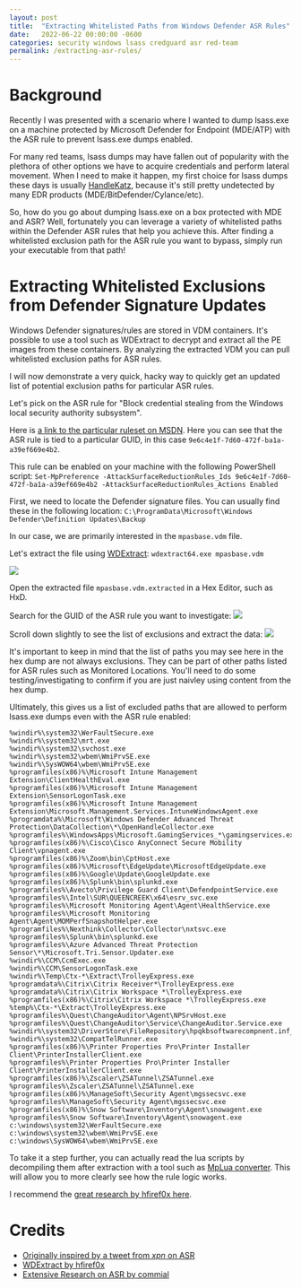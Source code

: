 ```yaml
---
layout: post
title:  "Extracting Whitelisted Paths from Windows Defender ASR Rules"
date:   2022-06-22 00:00:00 -0600
categories: security windows lsass credguard asr red-team
permalink: /extracting-asr-rules/
---
```


# Background

Recently I was presented with a scenario where I wanted to dump lsass.exe on a machine protected by Microsoft Defender for Endpoint (MDE/ATP) with the ASR rule to prevent lsass.exe dumps enabled.

For many red teams, lsass dumps may have fallen out of popularity with the plethora of other options we have to acquire credentials and perform lateral movement. When I need to make it happen, my first choice for lsass dumps these days is usually [HandleKatz](https://github.com/codewhitesec/HandleKatz), because it's still pretty undetected by many EDR products (MDE/BitDefender/Cylance/etc). 

So, how do you go about dumping lsass.exe on a box protected with MDE and ASR? Well, fortunately you can leverage a variety of whitelisted paths within the Defender ASR rules that help you achieve this. After finding a whitelisted exclusion path for the ASR rule you want to bypass, simply run your executable from that path!

# Extracting Whitelisted Exclusions from Defender Signature Updates

Windows Defender signatures/rules are stored in VDM containers. It's possible to use a tool such as WDExtract to decrypt and extract all the PE images from these containers. By analyzing the extracted VDM you can pull whitelisted exclusion paths for ASR rules.

I will now demonstrate a very quick, hacky way to quickly get an updated list of potential exclusion paths for particular ASR rules.

Let's pick on the ASR rule for "Block credential stealing from the Windows local security authority subsystem".

Here is [a link to the particular ruleset on MSDN](https://docs.microsoft.com/en-us/microsoft-365/security/defender-endpoint/attack-surface-reduction-rules-reference?view=o365-worldwide#block-credential-stealing-from-the-windows-local-security-authority-subsystem=). Here you can see that the ASR rule is tied to a particular GUID, in this case `9e6c4e1f-7d60-472f-ba1a-a39ef669e4b2`.

This rule can be enabled on your machine with the following PowerShell script:
`Set-MpPreference -AttackSurfaceReductionRules_Ids 9e6c4e1f-7d60-472f-ba1a-a39ef669e4b2 -AttackSurfaceReductionRules_Actions Enabled`

First, we need to locate the Defender signature files. You can usually find these in the following location:
`C:\ProgramData\Microsoft\Windows Defender\Definition Updates\Backup`

In our case, we are primarily interested in the `mpasbase.vdm` file.

Let's extract the file using [WDExtract](https://github.com/hfiref0x/WDExtract):
`wdextract64.exe mpasbase.vdm`

![](/assets/images/wdextract.png)

Open the extracted file `mpasbase.vdm.extracted` in a Hex Editor, such as HxD.

Search for the GUID of the ASR rule you want to investigate:
![](/assets/images/search-guid.png)

Scroll down slightly to see the list of exclusions and extract the data:
![](/assets/images/whitelist-data.png)

It's important to keep in mind that the list of paths you may see here in the hex dump are not always exclusions. They can be part of other paths listed for ASR rules such as Monitored Locations. You'll need to do some testing/investigating to confirm if you are just naivley using content from the hex dump.

Ultimately, this gives us a list of excluded paths that are allowed to perform lsass.exe dumps even with the ASR rule enabled:

```
%windir%\system32\WerFaultSecure.exe
%windir%\system32\mrt.exe
%windir%\system32\svchost.exe
%windir%\system32\wbem\WmiPrvSE.exe
%windir%\SysWOW64\wbem\WmiPrvSE.exe
%programfiles(x86)%\Microsoft Intune Management Extension\ClientHealthEval.exe
%programfiles(x86)%\Microsoft Intune Management Extension\SensorLogonTask.exe
%programfiles(x86)%\Microsoft Intune Management Extension\Microsoft.Management.Services.IntuneWindowsAgent.exe
%programdata%\Microsoft\Windows Defender Advanced Threat Protection\DataCollection\*\OpenHandleCollector.exe
%programfiles%\WindowsApps\Microsoft.GamingServices_*\gamingservices.exe
%programfiles(x86)%\Cisco\Cisco AnyConnect Secure Mobility Client\vpnagent.exe
%programfiles(x86)%\Zoom\bin\CptHost.exe
%programfiles(x86)%\Microsoft\EdgeUpdate\MicrosoftEdgeUpdate.exe
%programfiles(x86)%\Google\Update\GoogleUpdate.exe
%programfiles(x86)%\Splunk\bin\splunkd.exe
%programfiles%\Avecto\Privilege Guard Client\DefendpointService.exe
%programfiles%\Intel\SUR\QUEENCREEK\x64\esrv_svc.exe
%programfiles%\Microsoft Monitoring Agent\Agent\HealthService.exe
%programfiles%\Microsoft Monitoring Agent\Agent\MOMPerfSnapshotHelper.exe
%programfiles%\Nexthink\Collector\Collector\nxtsvc.exe
%programfiles%\Splunk\bin\splunkd.exe
%programfiles%\Azure Advanced Threat Protection Sensor\*\Microsoft.Tri.Sensor.Updater.exe
%windir%\CCM\CcmExec.exe
%windir%\CCM\SensorLogonTask.exe
%windir%\Temp\Ctx-*\Extract\TrolleyExpress.exe
%programdata%\Citrix\Citrix Receiver*\TrolleyExpress.exe
%programdata%\Citrix\Citrix Workspace *\TrolleyExpress.exe
%programfiles(x86)%\Citrix\Citrix Workspace *\TrolleyExpress.exe
%temp%\Ctx-*\Extract\TrolleyExpress.exe
%programfiles%\Quest\ChangeAuditor\Agent\NPSrvHost.exe
%programfiles%\Quest\ChangeAuditor\Service\ChangeAuditor.Service.exe
%windir%\system32\DriverStore\FileRepository\hpqkbsoftwarecompnent.inf_amd64_*\HotKeyServiceUWP.exe
%windir%\system32\CompatTelRunner.exe
%programfiles(x86)%\Printer Properties Pro\Printer Installer Client\PrinterInstallerClient.exe
%programfiles%\Printer Properties Pro\Printer Installer Client\PrinterInstallerClient.exe
%programfiles(x86)%\Zscaler\ZSATunnel\ZSATunnel.exe
%programfiles%\Zscaler\ZSATunnel\ZSATunnel.exe
%programfiles(x86)%\ManageSoft\Security Agent\mgssecsvc.exe
%programfiles%\ManageSoft\Security Agent\mgssecsvc.exe
%programfiles(x86)%\Snow Software\Inventory\Agent\snowagent.exe
%programfiles%\Snow Software\Inventory\Agent\snowagent.exe
c:\windows\system32\WerFaultSecure.exe
c:\windows\system32\wbem\WmiPrvSE.exe
c:\windows\SysWOW64\wbem\WmiPrvSE.exe
```

To take it a step further, you can actually read the lua scripts by decompiling them after extraction with a tool such as [MpLua converter](https://github.com/commial/experiments/tree/master/windows-defender/lua). This will allow you to more clearly see how the rule logic works.

I recommend the [great research by hfiref0x here](https://github.com/commial/experiments/tree/master/windows-defender/ASR).

# Credits
- [Originally inspired by a tweet from _xpn_ on ASR](https://twitter.com/_xpn_/status/1491557187168178176)
- [WDExtract by hfiref0x](https://github.com/hfiref0x/WDExtract)
- [Extensive Research on ASR by commial](https://github.com/commial/experiments/tree/master/windows-defender/ASR)